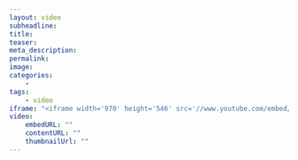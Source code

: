 ```yaml
---
layout: video
subheadline:
title:
teaser:
meta_description:
permalink:
image:
categories:
    -
tags:
    - video
iframe: "<iframe width='970' height='546' src='//www.youtube.com/embed/WoHxoz_0ykI' frameborder='0' allowfullscreen></iframe>"
video:
    embedURL: ""
    contentURL: ""
    thumbnailUrl: ""
---
```

